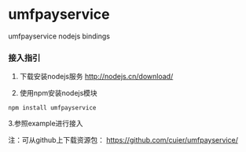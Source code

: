 # umfpayservice
umfpayservice nodejs bindings


### 接入指引

1. 下载安装nodejs服务
http://nodejs.cn/download/

2.  使用npm安装nodejs模块
```shell
npm install umfpayservice
```
3.参照example进行接入


注：可从github上下载资源包：
https://github.com/cuier/umfpayservice/
